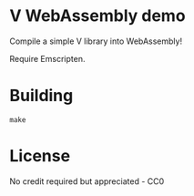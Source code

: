 # V WebAssembly demo

Compile a simple V library into WebAssembly!

Require Emscripten.

# Building

```
make
```

# License
No credit required but appreciated - CC0
